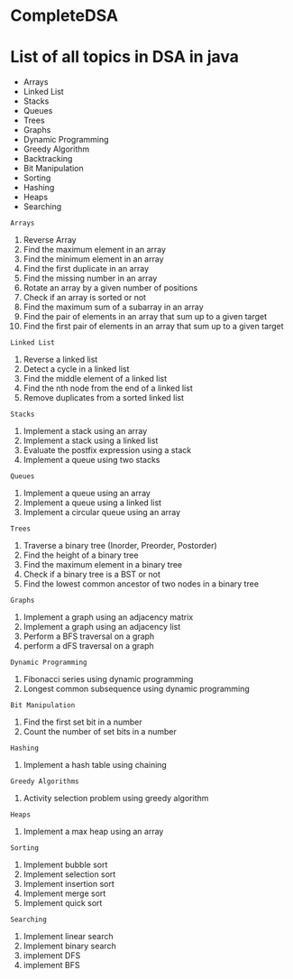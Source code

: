 # CompleteDSA
# List of all topics in DSA in java

-  Arrays
-  Linked List
-  Stacks
-  Queues
-  Trees
-  Graphs
- Dynamic Programming
-  Greedy Algorithm
- Backtracking
- Bit Manipulation
-  Sorting
- Hashing
- Heaps
- Searching


`Arrays`
1. Reverse Array
2. Find the maximum element in an array
3. Find the minimum element in an array
4. Find the first duplicate in an array
5. Find the missing number in an array
6. Rotate an array by a given number of positions
7. Check if an array is sorted or not
8. Find the maximum sum of a subarray in an array
9. Find the pair of elements in an array that sum up to a given target
10. Find the first pair of elements in an array that sum up to a given target

`Linked List`
1. Reverse a linked list
2. Detect a cycle in a linked list
3. Find the middle element of a linked list
4. Find the nth node from the end of a linked list
5. Remove duplicates from a sorted linked list

`Stacks`
1. Implement a stack using an array
2. Implement a stack using a linked list
3. Evaluate the postfix expression using a stack
4. Implement a queue using two stacks

`Queues`
1. Implement a queue using an array
2. Implement a queue using a linked list
3. Implement a circular queue using an array

`Trees`
1. Traverse a binary tree (Inorder, Preorder, Postorder)
2. Find the height of a binary tree
3. Find the maximum element in a binary tree
4. Check if a binary tree is a BST or not
5. Find the lowest common ancestor of two nodes in a binary tree

`Graphs`
1. Implement a graph using an adjacency matrix
2. Implement a graph using an adjacency list
3. Perform a BFS traversal on a graph
4. perform a dFS traversal on a graph

`Dynamic Programming`
1. Fibonacci series using dynamic programming
2. Longest common subsequence using dynamic programming

`Bit Manipulation`
1. Find the first set bit in a number
2. Count the number of set bits in a number

`Hashing`
1. Implement a hash table using chaining

`Greedy Algorithms`
1. Activity selection problem using greedy algorithm

`Heaps`
1. Implement a max heap using an array

`Sorting`
1. Implement bubble sort
2. Implement selection sort
3. Implement insertion sort
4. Implement merge sort
5. Implement quick sort

`Searching`
1. Implement linear search
2. Implement binary search
3. implement DFS
4. implement BFS
